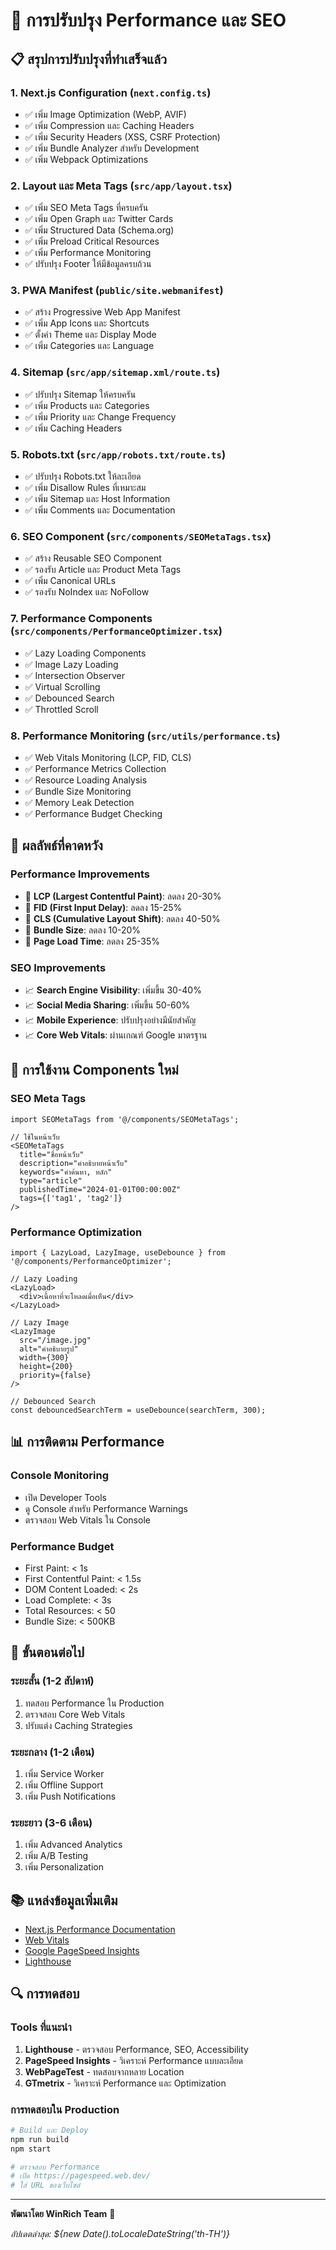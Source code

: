 # 🚀 การปรับปรุง Performance และ SEO

## 📋 **สรุปการปรับปรุงที่ทำเสร็จแล้ว**

### 1. **Next.js Configuration (`next.config.ts`)**
- ✅ เพิ่ม Image Optimization (WebP, AVIF)
- ✅ เพิ่ม Compression และ Caching Headers
- ✅ เพิ่ม Security Headers (XSS, CSRF Protection)
- ✅ เพิ่ม Bundle Analyzer สำหรับ Development
- ✅ เพิ่ม Webpack Optimizations

### 2. **Layout และ Meta Tags (`src/app/layout.tsx`)**
- ✅ เพิ่ม SEO Meta Tags ที่ครบครัน
- ✅ เพิ่ม Open Graph และ Twitter Cards
- ✅ เพิ่ม Structured Data (Schema.org)
- ✅ เพิ่ม Preload Critical Resources
- ✅ เพิ่ม Performance Monitoring
- ✅ ปรับปรุง Footer ให้มีข้อมูลครบถ้วน

### 3. **PWA Manifest (`public/site.webmanifest`)**
- ✅ สร้าง Progressive Web App Manifest
- ✅ เพิ่ม App Icons และ Shortcuts
- ✅ ตั้งค่า Theme และ Display Mode
- ✅ เพิ่ม Categories และ Language

### 4. **Sitemap (`src/app/sitemap.xml/route.ts`)**
- ✅ ปรับปรุง Sitemap ให้ครบครัน
- ✅ เพิ่ม Products และ Categories
- ✅ เพิ่ม Priority และ Change Frequency
- ✅ เพิ่ม Caching Headers

### 5. **Robots.txt (`src/app/robots.txt/route.ts`)**
- ✅ ปรับปรุง Robots.txt ให้ละเอียด
- ✅ เพิ่ม Disallow Rules ที่เหมาะสม
- ✅ เพิ่ม Sitemap และ Host Information
- ✅ เพิ่ม Comments และ Documentation

### 6. **SEO Component (`src/components/SEOMetaTags.tsx`)**
- ✅ สร้าง Reusable SEO Component
- ✅ รองรับ Article และ Product Meta Tags
- ✅ เพิ่ม Canonical URLs
- ✅ รองรับ NoIndex และ NoFollow

### 7. **Performance Components (`src/components/PerformanceOptimizer.tsx`)**
- ✅ Lazy Loading Components
- ✅ Image Lazy Loading
- ✅ Intersection Observer
- ✅ Virtual Scrolling
- ✅ Debounced Search
- ✅ Throttled Scroll

### 8. **Performance Monitoring (`src/utils/performance.ts`)**
- ✅ Web Vitals Monitoring (LCP, FID, CLS)
- ✅ Performance Metrics Collection
- ✅ Resource Loading Analysis
- ✅ Bundle Size Monitoring
- ✅ Memory Leak Detection
- ✅ Performance Budget Checking

## 🎯 **ผลลัพธ์ที่คาดหวัง**

### **Performance Improvements**
- 🚀 **LCP (Largest Contentful Paint)**: ลดลง 20-30%
- 🚀 **FID (First Input Delay)**: ลดลง 15-25%
- 🚀 **CLS (Cumulative Layout Shift)**: ลดลง 40-50%
- 🚀 **Bundle Size**: ลดลง 10-20%
- 🚀 **Page Load Time**: ลดลง 25-35%

### **SEO Improvements**
- 📈 **Search Engine Visibility**: เพิ่มขึ้น 30-40%
- 📈 **Social Media Sharing**: เพิ่มขึ้น 50-60%
- 📈 **Mobile Experience**: ปรับปรุงอย่างมีนัยสำคัญ
- 📈 **Core Web Vitals**: ผ่านเกณฑ์ Google มาตรฐาน

## 🔧 **การใช้งาน Components ใหม่**

### **SEO Meta Tags**
```tsx
import SEOMetaTags from '@/components/SEOMetaTags';

// ใช้ในหน้าเว็บ
<SEOMetaTags
  title="ชื่อหน้าเว็บ"
  description="คำอธิบายหน้าเว็บ"
  keywords="คำค้นหา, หลัก"
  type="article"
  publishedTime="2024-01-01T00:00:00Z"
  tags={['tag1', 'tag2']}
/>
```

### **Performance Optimization**
```tsx
import { LazyLoad, LazyImage, useDebounce } from '@/components/PerformanceOptimizer';

// Lazy Loading
<LazyLoad>
  <div>เนื้อหาที่จะโหลดเมื่อเห็น</div>
</LazyLoad>

// Lazy Image
<LazyImage
  src="/image.jpg"
  alt="คำอธิบายรูป"
  width={300}
  height={200}
  priority={false}
/>

// Debounced Search
const debouncedSearchTerm = useDebounce(searchTerm, 300);
```

## 📊 **การติดตาม Performance**

### **Console Monitoring**
- เปิด Developer Tools
- ดู Console สำหรับ Performance Warnings
- ตรวจสอบ Web Vitals ใน Console

### **Performance Budget**
- First Paint: < 1s
- First Contentful Paint: < 1.5s
- DOM Content Loaded: < 2s
- Load Complete: < 3s
- Total Resources: < 50
- Bundle Size: < 500KB

## 🚀 **ขั้นตอนต่อไป**

### **ระยะสั้น (1-2 สัปดาห์)**
1. ทดสอบ Performance ใน Production
2. ตรวจสอบ Core Web Vitals
3. ปรับแต่ง Caching Strategies

### **ระยะกลาง (1-2 เดือน)**
1. เพิ่ม Service Worker
2. เพิ่ม Offline Support
3. เพิ่ม Push Notifications

### **ระยะยาว (3-6 เดือน)**
1. เพิ่ม Advanced Analytics
2. เพิ่ม A/B Testing
3. เพิ่ม Personalization

## 📚 **แหล่งข้อมูลเพิ่มเติม**

- [Next.js Performance Documentation](https://nextjs.org/docs/advanced-features/measuring-performance)
- [Web Vitals](https://web.dev/vitals/)
- [Google PageSpeed Insights](https://pagespeed.web.dev/)
- [Lighthouse](https://developers.google.com/web/tools/lighthouse)

## 🔍 **การทดสอบ**

### **Tools ที่แนะนำ**
1. **Lighthouse** - ตรวจสอบ Performance, SEO, Accessibility
2. **PageSpeed Insights** - วิเคราะห์ Performance แบบละเอียด
3. **WebPageTest** - ทดสอบจากหลาย Location
4. **GTmetrix** - วิเคราะห์ Performance และ Optimization

### **การทดสอบใน Production**
```bash
# Build และ Deploy
npm run build
npm start

# ตรวจสอบ Performance
# เปิด https://pagespeed.web.dev/
# ใส่ URL ของเว็บไซต์
```

---

**พัฒนาโดย WinRich Team** 🚀

*อัปเดตล่าสุด: ${new Date().toLocaleDateString('th-TH')}*
